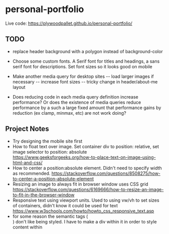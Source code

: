# personal-portfolio
Live code: https://plywoodpallet.github.io/personal-portfolio/

## TODO
- replace header background with a polygon instead of background-color
- Choose some custom fonts. A Serif font for titles and headings, a sans serif font for descriptions. Set font sizes so it looks good on mobile
- Make another media query for desktop sites
-- load larger images if necessary
-- increase font sizes
-- tricky change in header/about-me layout


- Does reducing code in each media query definition increase performance? Or does the existence of media queries reduce performance by a such a large fixed amount that performance gains by reduction (ex clamp, minmax, etc) are not work doing?

## Project Notes
- Try designing the mobile site first
- How to float text over image. Set container div to position: relative, set image selector to position: absolute https://www.geeksforgeeks.org/how-to-place-text-on-image-using-html-and-css/
- How to center a position:absolute element. Didn't need to specify width as recommended. https://stackoverflow.com/questions/8508275/how-to-center-a-position-absolute-element
- Resizing an image to always fit in browser window uses CSS grid https://stackoverflow.com/questions/6169666/how-to-resize-an-image-to-fit-in-the-browser-window
- Responsive text using viewport units. Used to using vw/vh to set sizes of containers, didn't know it could be used for text https://www.w3schools.com/howto/howto_css_responsive_text.asp
- for some reason the semantic tags (<article>) don't like being styled. I have to make a div within it in order to style content within